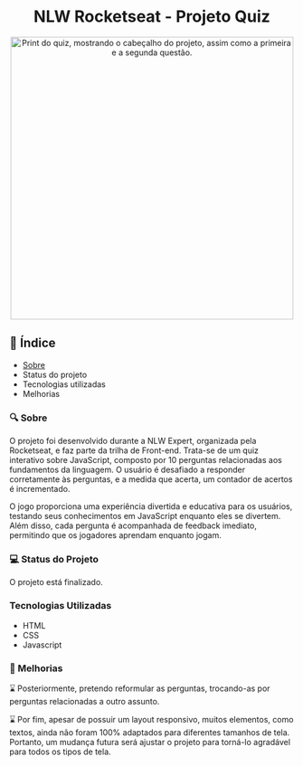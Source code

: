 <h1 align='center'>NLW Rocketseat - Projeto Quiz</h1>
<p align='center'>
 <img width="500" align='center' alt="Print do quiz, mostrando o cabeçalho do projeto, assim como a primeira e a segunda questão." src="https://github.com/BrunoAlejandroDev/nlw-expert-front-end-quiz/assets/148917666/62418294-4b91-4dff-9132-a217c47fd403"> 
</p>
<h2>📂 Índice</h2> 
<ul>
 <li><a href='#sobre'>Sobre</a></li>
 <li>Status do projeto</li>
 <li>Tecnologias utilizadas</li>
 <li>Melhorias</li>
</ul>

<h3 id='sobre'>🔍 Sobre</h3>
<p>
 O projeto foi desenvolvido durante a NLW Expert, organizada pela Rocketseat, e faz parte da trilha de Front-end. Trata-se de um quiz interativo sobre JavaScript, composto por 10 perguntas relacionadas aos fundamentos da linguagem. O usuário é desafiado a responder corretamente às perguntas, e a medida que acerta, um contador de acertos é incrementado.
</p>
<p>
 O jogo proporciona uma experiência divertida e educativa para os usuários, testando seus conhecimentos em JavaScript enquanto eles se divertem. Além disso, cada pergunta é acompanhada de feedback imediato, permitindo que os jogadores aprendam enquanto jogam.
</p>

<h3>💻 Status do Projeto</h3>
<p>
 O projeto está finalizado.
</p>

<h3>Tecnologias Utilizadas</h3>
<p>
 <ul>
  <li>HTML</li>
  <li>CSS</li>
  <li>Javascript</li>
 </ul>
</p>

<h3>📌 Melhorias</h3>
<p>⌛ Posteriormente, pretendo reformular as perguntas, trocando-as por perguntas relacionadas a outro assunto.</p>
<p>⌛ Por fim, apesar de possuir um layout responsivo, muitos elementos, como textos, ainda não foram 100% adaptados para diferentes tamanhos de tela. Portanto, um mudança futura será ajustar o projeto para torná-lo agradável para todos os tipos de tela.</p>
